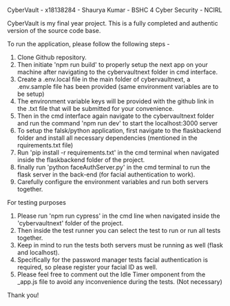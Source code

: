 CyberVault - x18138284 - Shaurya Kumar - BSHC 4 Cyber Security - NCIRL

CyberVault is my final year project. This is a fully completed and authentic version of the source code base.

To run the application, please follow the following steps - 

1. Clone Github repository.
2. Then initiate 'npm run build' to properly setup the next app on your machine after navigating to the cybervaultnext folder in cmd interface.
3. Create a .env.local file in the main folder of cybervaultnext, a .env.sample file has been provided (same environment variables are to be setup)
4. The environment variable keys will be provided with the github link in the .txt file that will be submitted for your convenience.
5. Then in the cmd interface again navigate to the cybervaultnext folder and run the command 'npm run dev' to start the localhost:3000 server
6. To setup the falsk/python application, first navigate to the flaskbackend folder and install all necessary dependencies (mentioned in the rquirements.txt file)
7. Run 'pip install -r requirements.txt' in the cmd terminal when navigated inside the flaskbackend folder of the project.
8. finally run 'python faceAuthServer.py' in the cmd terminal to run the flask server in the back-end (for facial authentication to work).
9. Carefully configure the environment variables and run both servers together.

For testing purposes 
1. Please run 'npm run cypress' in the cmd line when navigated inside the 'cybervaultnext' folder of the project.
2. Then inside the test runner you can select the test to run or run all tests together.
3. Keep in mind to run the tests both servers must be running as well (flask and localhost).
4. Specifically for the password manager tests facial authentication is required, so please register your facial ID as well.
5. Please feel free to comment out the Idle Timer omponent from the _app.js file to avoid any inconvenience during the tests. (Not necessary)

Thank you!
